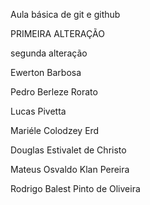 Aula básica de git e github

PRIMEIRA ALTERAÇÃO

segunda alteração

Ewerton Barbosa

Pedro Berleze Rorato

Lucas Pivetta

Mariéle Colodzey Erd

Douglas Estivalet de Christo

Mateus Osvaldo Klan Pereira

Rodrigo Balest Pinto de Oliveira
